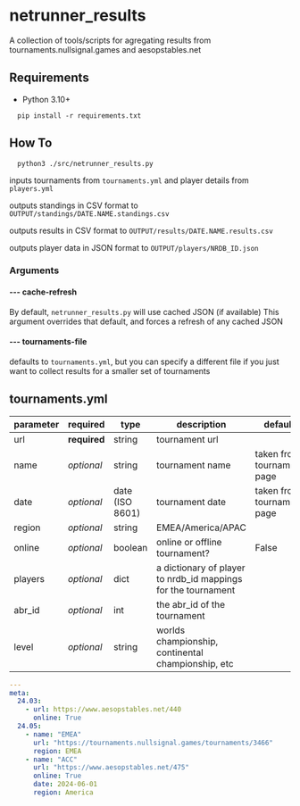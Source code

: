 # netrunner_results
A collection of tools/scripts for agregating results from tournaments.nullsignal.games and aesopstables.net

## Requirements
* Python 3.10+

```
  pip install -r requirements.txt
```

## How To

```
  python3 ./src/netrunner_results.py
```
inputs tournaments from `tournaments.yml` and player details from `players.yml`

outputs standings in CSV format to `OUTPUT/standings/DATE.NAME.standings.csv`

outputs results in CSV format to `OUTPUT/results/DATE.NAME.results.csv`

outputs player data in JSON format to `OUTPUT/players/NRDB_ID.json`

### Arguments
#### --- cache-refresh
By default, `netrunner_results.py` will use cached JSON (if available)
This argument overrides that default, and forces a refresh of any cached JSON

#### --- tournaments-file
defaults to `tournaments.yml`, but you can specify a different file if you just want to collect results for a smaller set of tournaments

## tournaments.yml

|parameter|required|type|description|default|
|---|---|---|---|---|
|url|**required**|string|tournament url||
|name|*optional*|string|tournament name|taken from tournament page|
|date|*optional*|date (ISO 8601)|tournament date|taken from tournament page|
|region|*optional*|string|EMEA/America/APAC||
|online|*optional*|boolean|online or offline tournament?|False|
|players|*optional*|dict|a dictionary of player to nrdb_id mappings for the tournament||
|abr_id|*optional*|int|the abr_id of the tournament||
|level|*optional*|string|worlds championship, continental championship, etc||


```yaml
---
meta:
  24.03:
    - url: https://www.aesopstables.net/440
      online: True
  24.05:
    - name: "EMEA"
      url: "https://tournaments.nullsignal.games/tournaments/3466"
      region: EMEA
    - name: "ACC"
      url: "https://www.aesopstables.net/475"
      online: True
      date: 2024-06-01
      region: America
```
